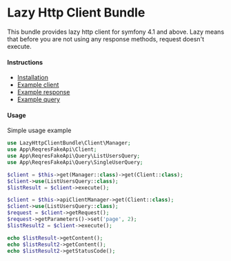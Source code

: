 Lazy Http Client Bundle
=====
This bundle provides lazy http client for symfony 4.1 and above.
Lazy means that before you are not using any response methods, request doesn't execute.

#### Instructions
- [Installation](Resources/doc/installation.md)
- [Example client](Resources/doc/client.md)
- [Example response](Resources/doc/response.md)
- [Example query](Resources/doc/query.md)

#### Usage
Simple usage example

```php
use LazyHttpClientBundle\Client\Manager;
use App\ReqresFakeApi\Client;
use App\ReqresFakeApi\Query\ListUsersQuery;
use App\ReqresFakeApi\Query\SingleUserQuery;

$client = $this->get(Manager::class)->get(Client::class);
$client->use(ListUsersQuery::class);
$listResult = $client->execute();

$client = $this->apiClientManager->get(Client::class);
$client->use(ListUsersQuery::class);
$request = $client->getRequest();
$request->getParameters()->set('page', 2);
$listResult2 = $client->execute();

echo $listResult->getContent();
echo $listResult2->getContent();
echo $listResult2->getStatusCode();

```
